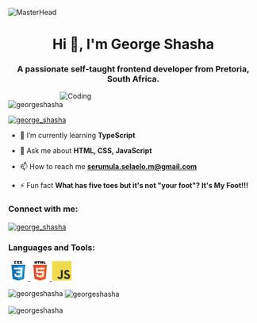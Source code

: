 ![MasterHead](https://user-images.githubusercontent.com/66934377/223913733-deb1d974-787d-43c4-b60d-eff538aa161e.gif)
<h1 align="center">Hi 👋, I'm George Shasha</h1>
<h3 align="center">A passionate self-taught frontend developer from Pretoria, South Africa.</h3>
<img align="right" alt="Coding" width="400" src="https://media.tenor.com/UrnPTaqPEzkAAAAd/developer.gif">

<p align="left"> <img src="https://komarev.com/ghpvc/?username=georgeshasha&label=Profile%20views&color=0e75b6&style=flat" alt="georgeshasha" /> </p>

<p align="left"> <a href="https://twitter.com/george_shasha" target="blank"><img src="https://img.shields.io/twitter/follow/george_shasha?logo=twitter&style=for-the-badge" alt="george_shasha" /></a> </p>

- 🌱 I’m currently learning **TypeScript**

- 💬 Ask me about **HTML, CSS, JavaScript**

- 📫 How to reach me **serumula.selaelo.m@gmail.com**

- ⚡ Fun fact **What has five toes but it's not "your foot"? It's My Foot!!!**

<h3 align="left">Connect with me:</h3>
<p align="left">
<a href="https://twitter.com/george_shasha" target="blank"><img align="center" src="https://raw.githubusercontent.com/rahuldkjain/github-profile-readme-generator/master/src/images/icons/Social/twitter.svg" alt="george_shasha" height="30" width="40" /></a>
</p>

<h3 align="left">Languages and Tools:</h3>
<p align="left"> <a href="https://www.w3schools.com/css/" target="_blank" rel="noreferrer"> <img src="https://raw.githubusercontent.com/devicons/devicon/master/icons/css3/css3-original-wordmark.svg" alt="css3" width="40" height="40"/> </a> <a href="https://www.w3.org/html/" target="_blank" rel="noreferrer"> <img src="https://raw.githubusercontent.com/devicons/devicon/master/icons/html5/html5-original-wordmark.svg" alt="html5" width="40" height="40"/> </a> <a href="https://developer.mozilla.org/en-US/docs/Web/JavaScript" target="_blank" rel="noreferrer"> <img src="https://raw.githubusercontent.com/devicons/devicon/master/icons/javascript/javascript-original.svg" alt="javascript" width="40" height="40"/> </a> </p>

<p><img align="left" src="https://github-readme-stats.vercel.app/api/top-langs?username=georgeshasha&show_icons=true&locale=en&layout=compact" alt="georgeshasha" /></p>

<p>&nbsp;<img align="center" src="https://github-readme-stats.vercel.app/api?username=georgeshasha&show_icons=true&locale=en" alt="georgeshasha" /></p>

<p><img align="center" src="https://github-readme-streak-stats.herokuapp.com/?user=georgeshasha&" alt="georgeshasha" /></p>
